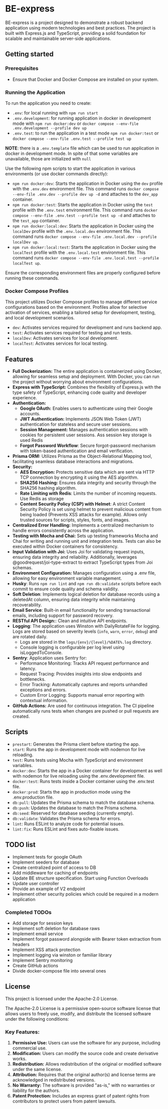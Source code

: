 # BE-express

BE-express is a project designed to demonstrate a robust backend application using modern technologies and best practices. The project is built with Express.js and TypeScript, providing a solid foundation for scalable and maintainable server-side applications.

## Getting started
### Prerequisites
- Ensure that Docker and Docker Compose are installed on your system.
### Running the Application

To run the application you need to create: 

- `.env`: for local running with `npm run start`
- `.env.development`: for running application in docker in development mode with `npm run docker:dev` or `docker compose --env-file .env.development --profile dev up`
- `.env.test`: to run the application in a test mode `npm run docker:test` or `docker compose --env-file .env.test --profile test up`

**NOTE**: there is a `.env.template` file which can be used to run application in docker in development mode. In spite of that some variables are unavailable, those are initialized with `null`

Use the following npm scripts to start the application in various environments (or use docker commands directly):

- `npm run docker:dev`: Starts the application in Docker using the `dev` profile with the `.env.dev` environment file. This command runs `docker compose --env-file .env.dev --profile dev up -d` and attaches to the `dev_app` container.
- `npm run docker:test`: Starts the application in Docker using the `test` profile with the `.env.test` environment file. This command runs `docker compose --env-file .env.test --profile test up -d` and attaches to the `test_app` container.
- `npm run docker:local:dev`: Starts the application in Docker using the `localDev` profile with the `.env.local.dev` environment file. This command runs `docker compose --env-file .env.local.dev --profile localDev up`.
- `npm run docker:local:test`: Starts the application in Docker using the `localTest` profile with the `.env.local.test` environment file. This command runs `docker compose --env-file .env.local.test --profile localTest up`.

Ensure the corresponding environment files are properly configured before running these commands.

### Docker Compose Profiles

This project utilizes Docker Compose profiles to manage different service configurations based on the environment. Profiles allow for selective activation of services, enabling a tailored setup for development, testing, and local development scenarios.

- `dev`: Activates services required for development and runs backend app.
- `test`: Activates services required for testing and run tests.
- `localDev`: Activates services for local development.
- `localTest`: Activates services for local testing.

## Features
- **Full Dockerization:** The entire application is containerized using Docker, allowing for seamless setup and deployment. With Docker, you can run the project without worrying about environment configurations.
- **Express with TypeScript:** Combines the flexibility of Express.js with the type safety of TypeScript, enhancing code quality and developer experience.
- **Authentication:**
  - **Google OAuth:** Enables users to authenticate using their Google accounts.
  - **JWT Authentication:** Implements JSON Web Token (JWT) authentication for stateless and secure user sessions.
  - **Session Management:** Manages authentication sessions with cookies for persistent user sessions. Ass session key storage is used Redis
  - **Forgot Password Workflow**: Secure forgot-password mechanism with token-based authentication and email verification.
- **Prisma ORM:** Utilizes Prisma as the Object-Relational Mapping tool, facilitating seamless database interactions and migrations.
- **Security:**
  - **AES Encryption:** Protects sensitive data which are sent via HTTP TCP connection by encrypting it using the AES algorithm.
  - **SHA256 Hashing:** Ensures data integrity and security through the SHA256 hashing algorithm.
  - **Rate Limiting with Redis**: Limits the number of incoming requests. Use Redis as storage
  - **Content Security Policy (CSP) with Helmet**:  A strict Content Security Policy is set using helmet to prevent malicious content from being loaded (Prevents XSS attacks for example). Allows only trusted sources for scripts, styles, fonts, and images.
- **Centralized Error Handling:** Implements a centralized mechanism to handle errors consistently across the application.
- **Testing with Mocha and Chai:** Sets up testing frameworks Mocha and Chai for writing and running unit and integration tests. Tests can also be executed within Docker containers for consistency.
- **Input Validation with Joi:** Uses Joi for validating request inputs, ensuring data integrity and reliability. Additionally, leverages @goodrequest/joi-type-extract to extract TypeScript types from Joi schemas.
- **Environment Configuration:** Manages configuration using a .env file, allowing for easy environment variable management.
- **Husky**: Runs `npm run lint` and `npm run db:validate` scripts before each commit to ensure code quality and schema validity.
- **Soft Deletion**: Implements logical deletion for database records using a deletedAt column, ensuring data integrity while maintaining recoverability.
- **Email Service**: Built-in email functionality for sending transactional emails, including support for password recovery.
- **RESTful API Design:**: Clean and intuitive API endpoints.
- **Logging**: The application uses Winston with DailyRotateFile for logging. Logs are stored based on severity levels (`info`, `warn`, `error`, `debug`) and are rotated daily.
  - Logs are stored in the `logs/{env}/{level}/%DATE%.log` directory.
  - Console logging is configurable per log level using isLoggedToConsole.
- **Sentry**: Application uses Sentry for:
  - Performance Monitoring: Tracks API request performance and latency.
  - Request Tracing: Provides insights into slow endpoints and bottlenecks.
  - Error Tracking: Automatically captures and reports unhandled exceptions and errors.
  - Custom Error Logging: Supports manual error reporting with contextual information.
- **GitHub Actions:**  Are used for  continuous integration. The CI pipeline automatically runs tests when changes are pushed or pull requests are created.
## Scripts

- `prestart`: Generates the Prisma client before starting the app.
- `start`: Runs the app in development mode with nodemon for live reloading.
- `test`: Runs tests using Mocha with TypeScript and environment variables.
- `docker:dev`: Starts the app in a Docker container for development as well with nodemon for live reloading using the .env.development file.
- `docker:test`: Runs tests inside a Docker container using the .env.test file.
- `docker:prod`: Starts the app in production mode using the .env.production file.
- `db:pull`: Updates the Prisma schema to match the database schema.
- `db:push`: Updates the database to match the Prisma schema.
- `db:seed`: Reserved for database seeding (currently empty).
- `db:validate`: Validates the Prisma schema for errors.
- `lint`: Runs ESLint to analyze code for potential issues.
- `lint:fix`: Runs ESLint and fixes auto-fixable issues.

## TODO list

- Implement tests for google OAuth
- Implement seeders for database
- Create centralized point of access to DB
- Add middleware for caching of endpoints
- Update BE structure specification. Start using Function Overloads
- Update user controller
- Provide an example of V2 endpoint
- Implement other security policies which could be required in a modern application

### Completed TODOs

- Add storage for session keys
- Implement soft deletion for database raws
- Implement email service
- Implement forgot password alongside with Bearer token extraction from headers
- Implement XSS attack protection
- Implement logging via winston or familiar library
- Implement Sentry monitoring
- Create GitHub actions
- Divide docker-compose file into several ones

## License
This project is licensed under the Apache-2.0 License.

The Apache-2.0 License is a permissive open-source software license that allows users to freely use, modify, and distribute the licensed software under the following conditions:

### Key Features:
1. **Permissive Use:** Users can use the software for any purpose, including commercial use.
2. **Modification:** Users can modify the source code and create derivative works.
3. **Redistribution:** Allows redistribution of the original or modified software under the same license.
4. **Attribution:** Requires that the original author(s) and license terms are acknowledged in redistributed versions.
5. **No Warranty:** The software is provided "as-is," with no warranties or liability for the authors.
6. **Patent Protection:** Includes an express grant of patent rights from contributors to protect users from patent lawsuits.
